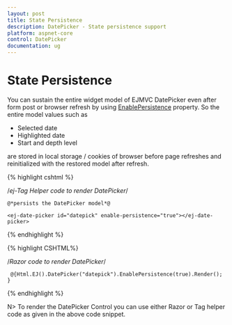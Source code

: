 ```yaml
---
layout: post
title: State Persistence
description: DatePicker - State persistence support 
platform: aspnet-core
control: DatePicker
documentation: ug
---
```

# State Persistence

You can sustain the entire widget model of EJMVC DatePicker even after form post or browser refresh by using [EnablePersistence](https://help.syncfusion.com/js/api/ejdatepicker#members:enablepersistence) property. So the entire model values such as 

* Selected date
* Highlighted date
* Start and depth level 

are stored in local storage / cookies of browser before page refreshes and reinitialized with the restored model after refresh.


{% highlight cshtml %}

/*ej-Tag Helper code to render DatePicker*/

    @*persists the DatePicker model*@

    <ej-date-picker id="datepick" enable-persistence="true"></ej-date-picker>


{% endhighlight %}


{% highlight CSHTML%}

/*Razor code to render DatePicker*/

     @{Html.EJ().DatePicker("datepick").EnablePersistence(true).Render(); }

{% endhighlight %}

N> To render the DatePicker Control you can use either Razor or Tag helper code as given in the above code snippet.



